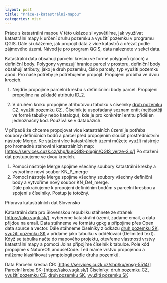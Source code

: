 ```yaml
---
layout: post
title: "Práce-s-katastrální-mapou"
categories: misc
---
```


Práce s katastrální mapou 
V této ukázce si vysvětlíme, jak využívat katastrální mapy k určení druhu pozemku a využití pozemku v programu QGIS. Dále si ukážeme, jak propojit data z více katastrů a ořezat podle zájmového území. 
Návod je pro program QGIS, data naleznete v sekci data.  

Katastrální data obsahují parcelní kresbu ve formě polygonů (ploch) a definiční body. Polygony vymezují hranice parcel v prostoru, definiční body obsahují atributy, jako je druh pozemku, číslo parcely, typ využití pozemku apod.  Pro naše potřeby je potřebujeme propojit. Propojení probíhá ve dvou krocích. 
1.	Nejdřív propojíme parcelní kresbu s definičními body parcel. Propojení propojíme na základě atributu ID_2. 

2.	V druhém kroku propojíme atributovou tabulku s číselníky [druh pozemku CZ], [využití pozemku CZ] . Číselník je uspořádaný seznam entit (nejčastěji ve formě tabulky nebo katalogu), kde je pro konkrétní entitu přidělen jednoznačný kód. Používá se v databázích. 

V případě že chceme propojovat více katastrálních území je potřeba soubory definičních bodů a parcel před propojením sloučit prostřednictvím nástroje Merge. Ke stažení více katastrálních území můžete využít nástroje pro hromadné stahování katastrálních map: [https://services.cuzk.cz/shp/ku/QGIS-plugin/QGIS_verze-3.x/]
Po stažení dat postupujeme ve dvou krocích. 
1.	Pomocí nástroje Merge spojíme všechny soubory katastrální kresby a vytvoříme nový soubor KN_P_merge
2.	Pomocí nástroje Merge spojíme všechny soubory všechny definiční body a vytvoříme nový soubor KN_Def_merge.  
Dále pokračujeme k propojení definičním bodům s parcelní kresbou a spojení s číselníky. Postup je totožný.  

Příprava katastrálních dat Slovensko

Katastrální data pro Slovenskou republiku stáhnete ze stránek [https://ako.vugk.sk/], vybereme katastrální území, zadáme email, a data přijdou na email. Data stáhneme ve formátu gpkg a připojíme přes Open data source a vector. 
Dále stáhneme číselníky z odkazu [druh pozemku SK], [využití pozemku SK] a přidáme jako tabulku s oddělovací (Delimited text). Když se tabulka načte do mapového projektu, otevřeme vlastnosti vrstvy katastrální mapy a pomocí Joins připojíme číselník k tabulce. Pole kód propojíme s NatureOfLanduseCode. Ted máme vrstvu propojenou a můžeme klasifikovat symptologii podle druhu pozemků. 

Data 
Parcelní kresba ČR: [https://services.cuzk.cz/shp/ku/epsg-5514/]
Parcelní kreba SK: [https://ako.vugk.sk/]
Číselníky:  [druh pozemku CZ], [využití pozemku CZ], [druh pozemku SK], [využití pozemku SK]

[https://services.cuzk.cz/shp/ku/epsg-5514/]: https://services.cuzk.cz/shp/ku/epsg-5514/
[https://ako.vugk.sk/]: https://ako.vugk.sk/
[druh pozemku CZ]: https://drive.google.com/file/d/1eGtCg2Q7FsS-N53yGb-T4afyXklpaKdQ/view?usp=share_link
[využití pozemku CZ]: https://drive.google.com/file/d/1W7rBbFG6f4Hyi4LQruPWNo-L9Dh8FmFF/view?usp=sharing
[druh pozemku SK]: https://docs.google.com/spreadsheets/d/1kKBp2r7vEgpWe1M4BubtJPpu5w0U58BkLHtDiBBe2gs/edit?usp=share_link
[využití pozemku SK]: https://docs.google.com/spreadsheets/d/1wVLpwML86pAyYdQ57Fl8E4XGL67PR78XR_ZGo8NTRKw/edit?usp=share_link
[https://services.cuzk.cz/shp/ku/QGIS-plugin/QGIS_verze-3.x/]: [https://services.cuzk.cz/shp/ku/QGIS-plugin/QGIS_verze-3.x/]










